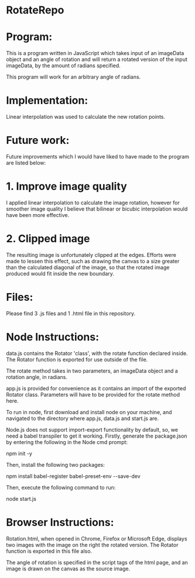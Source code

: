 # RotateRepo

# Program:

This is a program written in JavaScript which takes input of an imageData object and an angle of rotation and will return a rotated version of the input imageData, by the amount of radians specified.

This program will work for an arbitrary angle of radians.

# Implementation:

Linear interpolation was used to calculate the new rotation points.

# Future work:

Future improvements which I would have liked to have made to the program are listed below:

# 1. Improve image quality

I applied linear interpolation to calculate the image rotation, however for smoother image quality I believe that bilinear or bicubic interpolation would have been more effective.

# 2. Clipped image

The resulting image is unfortunately clipped at the edges.
Efforts were made to lessen this effect, such as drawing the canvas to a size greater than the calculated diagonal of the image, so that the rotated image produced would fit inside the new boundary.

# Files:

Please find 3 .js files and 1 .html file in this repository.

# Node Instructions:

data.js contains the Rotator 'class', with the rotate function declared inside.
The Rotator function is exported for use outside of the file.

The rotate method takes in two parameters, an imageData object and a rotation angle, in radians.

app.js is provided for convenience as it contains an import of the exported Rotator class.
Parameters will have to be provided for the rotate method here.

To run in node, first download and install node on your machine, and navigated to the directory where app.js, data.js and start.js are.

Node.js does not support import-export functionality by default, so, we need a babel transpiler to get it working.
Firstly, generate the package.json by entering the following in the Node cmd prompt:

npm init -y

Then, install the following two packages:

npm install babel-register babel-preset-env --save-dev

Then, execute the following command to run:

node start.js


# Browser Instructions:

Rotation.html, when opened in Chrome, Firefox or Microsoft Edge, displays two images with the image on the right the rotated version.
The Rotator function is exported in this file also.

The angle of rotation is specified in the script tags of the html page, and an image is drawn on the canvas as the source image.
